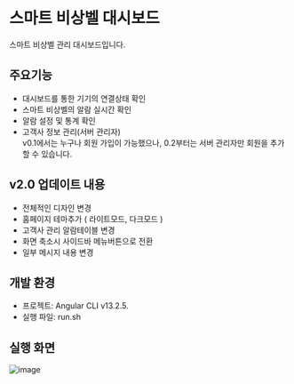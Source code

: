 # 스마트 비상벨 대시보드

스마트 비상벨 관리 대시보드입니다.  

## 주요기능
- 대시보드를 통한 기기의 연결상태 확인
- 스마트 비상벨의 알람 실시간 확인
- 알람 설정 및 통계 확인  
- 고객사 정보 관리(서버 관리자)  
v0.1에서는 누구나 회원 가입이 가능했으나, 0.2부터는 서버 관리자만 회원을 추가할 수 있습니다.

## v2.0 업데이트 내용
- 전체적인 디자인 변경
- 홈페이지 테마추가 ( 라이트모드, 다크모드 )
- 고객사 관리 알람테이블 변경
- 화면 축소시 사이드바 메뉴버튼으로 전환
- 일부 메시지 내용 변경

## 개발 환경
- 프로젝트: Angular CLI v13.2.5.
- 실행 파일: run.sh

## 실행 화면
![image](https://user-images.githubusercontent.com/84006487/164390992-6ec6377d-3c6d-4dab-9e1a-99707b6b563c.png)
